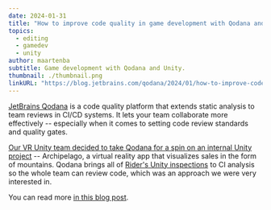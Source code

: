 ```yaml
---
date: 2024-01-31
title: "How to improve code quality in game development with Qodana and Unity"
topics:
  - editing
  - gamedev
  - unity
author: maartenba
subtitle: Game development with Qodana and Unity.
thumbnail: ./thumbnail.png
linkURL: "https://blog.jetbrains.com/qodana/2024/01/how-to-improve-code-quality-in-game-development-with-qodana-and-unity/"
---
```


[JetBrains Qodana](https://www.jetbrains.com/qodana/) is a code quality platform that extends static analysis to team reviews in CI/CD systems.
It lets your team collaborate more effectively -- especially when it comes to setting code review standards and quality gates.

[Our VR Unity team decided to take Qodana for a spin on an internal Unity project](https://blog.jetbrains.com/qodana/2024/01/how-to-improve-code-quality-in-game-development-with-qodana-and-unity/) -- Archipelago, a virtual reality app that visualizes sales in the form of mountains. Qodana brings all of [Rider's Unity inspections](https://www.jetbrains.com/help/rider/Analyzing_Coverage_Unity.html) to CI analysis so the whole team can review code, which was an approach we were very interested in.

You can read more [in this blog post](https://blog.jetbrains.com/qodana/2024/01/how-to-improve-code-quality-in-game-development-with-qodana-and-unity/).

